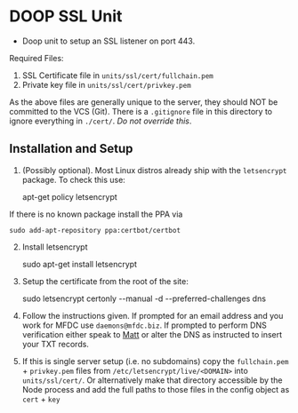 DOOP SSL Unit
=============
* Doop unit to setup an SSL listener on port 443.

Required Files:
1. SSL Certificate file in `units/ssl/cert/fullchain.pem`
2. Private key file in `units/ssl/cert/privkey.pem`

As the above files are generally unique to the server, they should NOT be committed to the VCS (Git). There is a `.gitignore` file in this directory to ignore everything in `./cert/`. *Do not override this*.


Installation and Setup
----------------------

1. (Possibly optional). Most Linux distros already ship with the `letsencrypt` package. To check this use:

	apt-get policy letsencrypt

If there is no known package install the PPA via

	sudo add-apt-repository ppa:certbot/certbot


2. Install letsencrypt

	sudo apt-get install letsencrypt


3. Setup the certificate from the root of the site:

	sudo letsencrypt certonly --manual -d <DOMAIN> --preferred-challenges dns

4. Follow the instructions given. If prompted for an email address and you work for MFDC use `daemons@mfdc.biz`. If prompted to perform DNS verification either speak to [Matt](matt@mfdc.biz) or alter the DNS as instructed to insert your TXT records.

5. If this is single server setup (i.e. no subdomains) copy the `fullchain.pem` + `privkey.pem` files from `/etc/letsencrypt/live/<DOMAIN>` into `units/ssl/cert/`. Or alternatively make that directory accessible by the Node process and add the full paths to those files in the config object as `cert` + `key`
